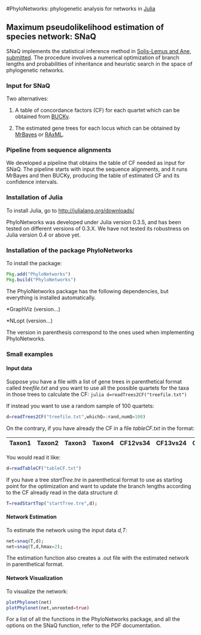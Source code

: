 #PhyloNetworks: phylogenetic analysis for networks in [Julia](http://julialang.org)

## Maximum pseudolikelihood estimation of species network: SNaQ

SNaQ implements the statistical inference method in [Solis-Lemus and
Ane, submitted](www.stat.wisc.edu/~claudia). The procedure involves a
numerical optimization of branch lengths and probabilities of
inheritance and heuristic search in the space of phylogenetic
networks.  

### Input for SNaQ

Two alternatives: 

1. A table of concordance factors (CF) for each quartet which can be
obtained from [BUCKy](http://www.stat.wisc.edu/~ane/bucky/).

2. The estimated gene trees for each locus which can be obtained by
[MrBayes](http://mrbayes.sourceforge.net) or [RAxML](http://sco.h-its.org/exelixis/software.html).

### Pipeline from sequence alignments

We developed a pipeline that obtains the table of CF needed as input
for SNaQ. The pipeline starts with input the sequence alignments, and
it runs MrBayes and then BUCKy, producing the
table of estimated CF and its confidence intervals.


### Installation of Julia

To install Julia, go to http://julialang.org/downloads/

PhyloNetworks was developed under Julia
version 0.3.5, and has been tested on different versions of 0.3.X.
We have not tested its robustness on Julia version 0.4 or above yet.


### Installation of the package PhyloNetworks

To install the package:

```julia
Pkg.add("PhyloNetworks")
Pkg.build("PhyloNetworks")
```

The PhyloNetworks package has the following dependencies, but everything is installed automatically.

*GraphViz (version...)

*NLopt (version...)

The version in parenthesis correspond to the ones used when
implementing PhyloNetworks.

### Small examples

#### Input data

Suppose you have a file with a list of gene trees in parenthetical
format called *treefile.txt* and you want to use all the possible
quartets for the taxa in those trees to calculate the CF: ```julia
d=readTrees2CF("treefile.txt") ```

If instead you want to use a random sample of 100 quartets:
```julia
d=readTrees2CF("treefile.txt",whichQ=:rand,numQ=100)
```

On the contrary, if you have already the CF in a file *tableCF.txt*
in the format:

|Taxon1 | Taxon2 | Taxon3 | Taxon4 | CF12vs34 | CF13vs24 | CF14vs23 |
|-------|:-------|:-------|:-------|:---------|:---------|:---------|

You would read it like:
```julia
d=readTableCF("tableCF.txt")
```

If you have a tree *startTree.tre* in parenthetical format to
use as starting point for the optimization and want to
update the branch lengths according to the CF already read in the data
structure *d*:
```julia
T=readStartTop("startTree.tre",d);
```

#### Network Estimation 

To estimate the network using the input data
*d,T*: 

```julia 
net=snaq(T,d); 
net=snaq(T,d,hmax=2); 
``` 

The estimation function also creates a .out file with the estimated
network in parenthetical format.

#### Network Visualization
To visualize the network:
```julia
plotPhylonet(net)
plotPhylonet(net,unrooted=true)
```

For a list of all the functions in the PhyloNetworks package, and all the options on the SNaQ function, refer to the PDF documentation.